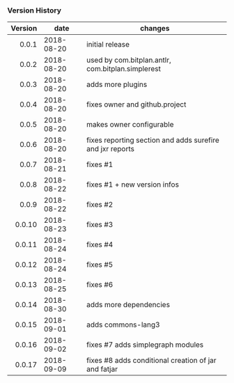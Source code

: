 ### Version History
| Version | date      | changes
| ------: | --------- | -----------------
|  0.0.1  | 2018-08-20 | initial release
|  0.0.2  | 2018-08-20 | used by com.bitplan.antlr, com.bitplan.simplerest
|  0.0.3  | 2018-08-20 | adds more plugins 
|  0.0.4  | 2018-08-20 | fixes owner and github.project
|  0.0.5  | 2018-08-20 | makes owner configurable 
|  0.0.6  | 2018-08-20 | fixes reporting section and adds surefire and jxr reports
|  0.0.7  | 2018-08-21 | fixes #1
|  0.0.8  | 2018-08-22 | fixes #1 + new version infos
|  0.0.9  | 2018-08-22 | fixes #2
| 0.0.10  | 2018-08-23 | fixes #3
| 0.0.11  | 2018-08-24 | fixes #4
| 0.0.12  | 2018-08-24 | fixes #5
| 0.0.13  | 2018-08-25 | fixes #6
| 0.0.14  | 2018-08-30 | adds more dependencies 
| 0.0.15  | 2018-09-01 | adds commons-lang3 
| 0.0.16  | 2018-09-02 | fixes #7 adds simplegraph modules 
| 0.0.17  | 2018-09-09 | fixes #8 adds conditional creation of jar and fatjar 
